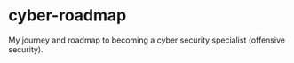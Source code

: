 # cyber-roadmap
My journey and roadmap to becoming a cyber security specialist (offensive security).
